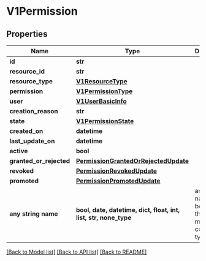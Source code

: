 # V1Permission


## Properties
Name | Type | Description | Notes
------------ | ------------- | ------------- | -------------
**id** | **str** |  | [optional] 
**resource_id** | **str** |  | [optional] 
**resource_type** | [**V1ResourceType**](V1ResourceType.md) |  | [optional] 
**permission** | [**V1PermissionType**](V1PermissionType.md) |  | [optional] 
**user** | [**V1UserBasicInfo**](V1UserBasicInfo.md) |  | [optional] 
**creation_reason** | **str** |  | [optional] 
**state** | [**V1PermissionState**](V1PermissionState.md) |  | [optional] 
**created_on** | **datetime** |  | [optional] 
**last_update_on** | **datetime** |  | [optional] 
**active** | **bool** |  | [optional] 
**granted_or_rejected** | [**PermissionGrantedOrRejectedUpdate**](PermissionGrantedOrRejectedUpdate.md) |  | [optional] 
**revoked** | [**PermissionRevokedUpdate**](PermissionRevokedUpdate.md) |  | [optional] 
**promoted** | [**PermissionPromotedUpdate**](PermissionPromotedUpdate.md) |  | [optional] 
**any string name** | **bool, date, datetime, dict, float, int, list, str, none_type** | any string name can be used but the value must be the correct type | [optional]

[[Back to Model list]](../README.md#documentation-for-models) [[Back to API list]](../README.md#documentation-for-api-endpoints) [[Back to README]](../README.md)


